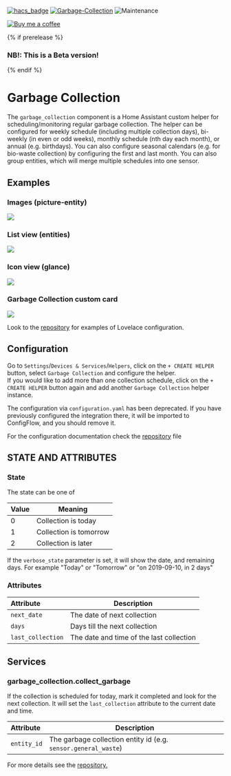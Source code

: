 [![hacs_badge](https://img.shields.io/badge/HACS-Default-orange.svg)](https://github.com/custom-components/hacs) [![Garbage-Collection](https://img.shields.io/github/v/release/bruxy70/Garbage-Collection.svg?1)](https://github.com/bruxy70/Garbage-Collection) ![Maintenance](https://img.shields.io/maintenance/yes/2022.svg)

[![Buy me a coffee](https://img.shields.io/static/v1.svg?label=Buy%20me%20a%20coffee&message=🥨&color=black&logo=buy%20me%20a%20coffee&logoColor=white&labelColor=6f4e37)](https://www.buymeacoffee.com/3nXx0bJDP)

{% if prerelease %}

### NB!: This is a Beta version!

{% endif %}

# Garbage Collection

The `garbage_collection` component is a Home Assistant custom helper for scheduling/monitoring regular garbage collection. The helper can be configured for weekly schedule (including multiple collection days), bi-weekly (in even or odd weeks), monthly schedule (nth day each month), or annual (e.g. birthdays). You can also configure seasonal calendars (e.g. for bio-waste collection) by configuring the first and last month. You can also group entities, which will merge multiple schedules into one sensor.

## Examples

### Images (picture-entity)

<img src="https://github.com/bruxy70/Garbage-Collection/blob/master/images/picture-entity.png">

### List view (entities)

<img src="https://github.com/bruxy70/Garbage-Collection/blob/master/images/sensor.png">

### Icon view (glance)

<img src="https://github.com/bruxy70/Garbage-Collection/blob/master/images/entities.png">

### Garbage Collection custom card

<img src="https://github.com/amaximus/garbage-collection-card/blob/master/garbage_collection_lovelace.jpg">

Look to the <a href="https://github.com/bruxy70/Garbage-Collection">repository</a> for examples of Lovelace configuration.

## Configuration

Go to `Settings`/`Devices & Services`/`Helpers`, click on the `+ CREATE HELPER` button, select `Garbage Collection` and configure the helper.<br />If you would like to add more than one collection schedule, click on the `+ CREATE HELPER` button again and add another `Garbage Collection` helper instance.

The configuration via `configuration.yaml` has been deprecated. If you have previously configured the integration there, it will be imported to ConfigFlow, and you should remove it.

For the configuration documentation check the <a href="https://github.com/bruxy70/Garbage-Collection/blob/master/README.md">repository</a> file

## STATE AND ATTRIBUTES

### State

The state can be one of

| Value | Meaning                |
| :---- | ---------------------- |
| 0     | Collection is today    |
| 1     | Collection is tomorrow |
| 2     | Collection is later    |

If the `verbose_state` parameter is set, it will show the date, and remaining days. For example "Today" or "Tomorrow" or "on 2019-09-10, in 2 days"

### Attributes

| Attribute         | Description                              |
| :---------------- | ---------------------------------------- |
| `next_date`       | The date of next collection              |
| `days`            | Days till the next collection            |
| `last_collection` | The date and time of the last collection |

## Services

### garbage_collection.collect_garbage

If the collection is scheduled for today, mark it completed and look for the next collection.
It will set the `last_collection` attribute to the current date and time.

| Attribute   | Description                                                    |
| :---------- | -------------------------------------------------------------- |
| `entity_id` | The garbage collection entity id (e.g. `sensor.general_waste`) |

For more details see the <a href="https://github.com/bruxy70/Garbage-Collection/blob/master/README.md">repository.</a>
